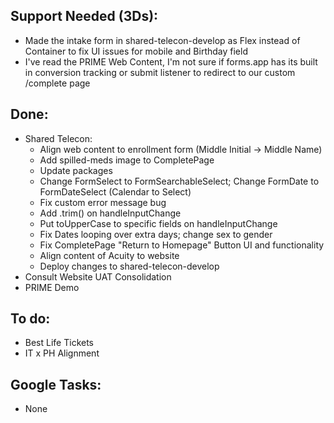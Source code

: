 ## Support Needed (3Ds):
  - Made the intake form in shared-telecon-develop as Flex instead of Container to fix UI issues for mobile and Birthday field
  - I've read the PRIME Web Content, I'm not sure if forms.app has its built in conversion tracking or submit listener to redirect to our custom /complete page
## Done:
  - Shared Telecon:
    - Align web content to enrollment form (Middle Initial -> Middle Name)
    - Add spilled-meds image to CompletePage
    - Update packages
    - Change FormSelect to FormSearchableSelect; Change FormDate to FormDateSelect (Calendar to Select)
    - Fix custom error message bug
    - Add .trim() on handleInputChange
    - Put toUpperCase to specific fields on handleInputChange
    - Fix Dates looping over extra days; change sex to gender
    - Fix CompletePage "Return to Homepage" Button UI and functionality
    - Align content of Acuity to website
    - Deploy changes to shared-telecon-develop
  - Consult Website UAT Consolidation
  - PRIME Demo
## To do:
  - Best Life Tickets
  - IT x PH Alignment
## Google Tasks:
  - None